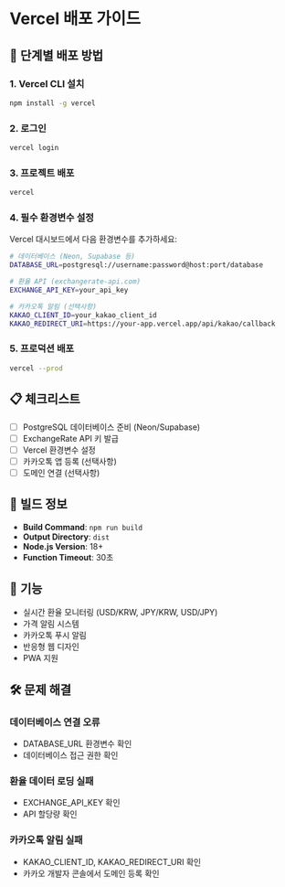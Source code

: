 # Vercel 배포 가이드

## 🚀 단계별 배포 방법

### 1. Vercel CLI 설치
```bash
npm install -g vercel
```

### 2. 로그인
```bash
vercel login
```

### 3. 프로젝트 배포
```bash
vercel
```

### 4. 필수 환경변수 설정
Vercel 대시보드에서 다음 환경변수를 추가하세요:

```bash
# 데이터베이스 (Neon, Supabase 등)
DATABASE_URL=postgresql://username:password@host:port/database

# 환율 API (exchangerate-api.com)
EXCHANGE_API_KEY=your_api_key

# 카카오톡 알림 (선택사항)
KAKAO_CLIENT_ID=your_kakao_client_id
KAKAO_REDIRECT_URI=https://your-app.vercel.app/api/kakao/callback
```

### 5. 프로덕션 배포
```bash
vercel --prod
```

## 📋 체크리스트

- [ ] PostgreSQL 데이터베이스 준비 (Neon/Supabase)
- [ ] ExchangeRate API 키 발급
- [ ] Vercel 환경변수 설정
- [ ] 카카오톡 앱 등록 (선택사항)
- [ ] 도메인 연결 (선택사항)

## 🔧 빌드 정보

- **Build Command**: `npm run build`
- **Output Directory**: `dist`
- **Node.js Version**: 18+
- **Function Timeout**: 30초

## 📱 기능

- 실시간 환율 모니터링 (USD/KRW, JPY/KRW, USD/JPY)
- 가격 알림 시스템
- 카카오톡 푸시 알림
- 반응형 웹 디자인
- PWA 지원

## 🛠️ 문제 해결

### 데이터베이스 연결 오류
- DATABASE_URL 환경변수 확인
- 데이터베이스 접근 권한 확인

### 환율 데이터 로딩 실패
- EXCHANGE_API_KEY 확인
- API 할당량 확인

### 카카오톡 알림 실패
- KAKAO_CLIENT_ID, KAKAO_REDIRECT_URI 확인
- 카카오 개발자 콘솔에서 도메인 등록 확인